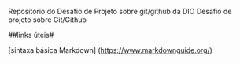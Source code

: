 Repositório do Desafio de Projeto sobre git/github da DIO
Desafio de projeto sobre Git/Github


##links úteis#

[sintaxa básica Markdown] (https://www.markdownguide.org/)
